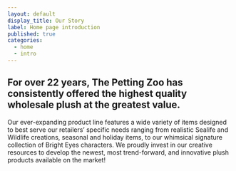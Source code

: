 ```yaml
---
layout: default
display_title: Our Story
label: Home page introduction
published: true
categories: 
  - home
  - intro
---
```


## **For over 22 years**, The Petting Zoo has consistently offered the highest quality wholesale plush at the greatest value.

Our ever-expanding product line features a wide variety of items designed to best serve our retailers’ specific needs ranging from realistic Sealife and Wildlife creations, seasonal and holiday items, to our whimsical signature collection of Bright Eyes characters. We proudly invest in our creative resources to develop the newest, most trend-forward, and innovative plush products available on the market!

